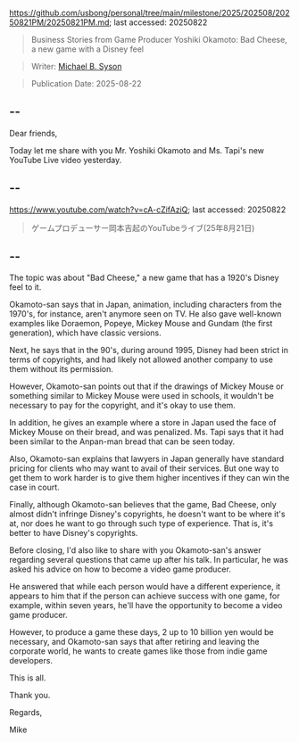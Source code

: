 https://github.com/usbong/personal/tree/main/milestone/2025/202508/20250821PM/20250821PM.md; last accessed: 20250822

> Business Stories from Game Producer Yoshiki Okamoto: Bad Cheese, a new game with a Disney feel

> Writer: [Michael B. Syson](https://www.linkedin.com/in/michaelsyson/)

> Publication Date: 2025-08-22

## --

Dear friends,

Today let me share with you Mr. Yoshiki Okamoto and Ms. Tapi's new YouTube Live video yesterday. 

## --

https://www.youtube.com/watch?v=cA-cZifAziQ; last accessed: 20250822

> ゲームプロデューサー岡本吉起のYouTubeライブ(25年8月21日)

## --

The topic was about "Bad Cheese," a new game that has a 1920's Disney feel to it.

Okamoto-san says that in Japan, animation, including characters from the 1970's, for instance, aren't anymore seen on TV. He also gave well-known examples like Doraemon, Popeye, Mickey Mouse and Gundam (the first generation), which have classic versions.

Next, he says that in the 90's, during around 1995, Disney had been strict in terms of copyrights, and had likely not allowed another company to use them without its permission.

However, Okamoto-san points out that if the drawings of Mickey Mouse or something similar to Mickey Mouse were used in schools, it wouldn't be necessary to pay for the copyright, and it's okay to use them.

In addition, he gives an example where a store in Japan used the face of Mickey Mouse on their bread, and was penalized. Ms. Tapi says that it had been similar to the Anpan-man bread that can be seen today.

Also, Okamoto-san explains that lawyers in Japan generally have standard pricing for clients who may want to avail of their services. But one way to get them to work harder is to give them higher incentives if they can win the case in court.

Finally, although Okamoto-san believes that the game, Bad Cheese, only almost didn't infringe Disney's copyrights, he doesn't want to be where it's at, nor does he want to go through such type of experience. That is, it's better to have Disney's copyrights.

Before closing, I'd also like to share with you Okamoto-san's answer regarding several questions that came up after his talk. In particular, he was asked his advice on how to become a video game producer.

He answered that while each person would have a  different experience, it appears to him that if the person can achieve success with one game, for example, within seven years, he'll have the opportunity to become a video game producer.

However, to produce a game these days, 2 up to 10 billion yen would be necessary, and Okamoto-san says that after retiring and leaving the corporate world, he wants to create games like those from indie game developers.

This is all.

Thank you.

Regards,

Mike